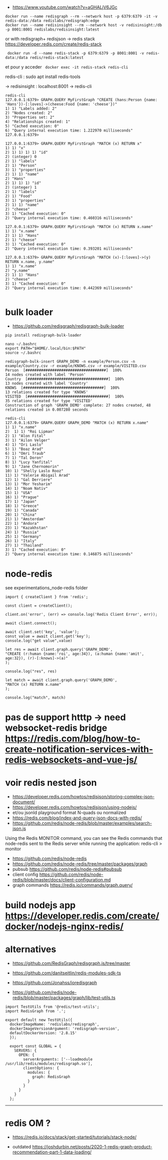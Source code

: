- https://www.youtube.com/watch?v=aGHALjV6JGc

```
docker run --name redisgraph --rm --network host -p 6379:6379 -it -v redis-data:/data redislabs/redisgraph:edge
docker run --name redisinsight --rm --network host -v redisinsight:/db -p 8001:8001 redislabs/redisinsight:latest

```
or with redisgraph+ redisjson -> redis stack https://developer.redis.com/create/redis-stack

```
 docker run -d --name redis-stack -p 6379:6379 -p 8001:8001 -v redis-data:/data redis/redis-stack:latest
```
et pour y acceder ` docker exec -it redis-stack redis-cli`


redis-cli : sudo apt install redis-tools

-> redisinsight : localhost:8001
-> redis-cli


```
redis-cli
127.0.0.1:6379> GRAPH.QUERY MyFirstGraph "CREATE (hans:Person {name: 'Hans'})-[:loves]->(cheese:Food {name: 'cheese'})"
1) 1) "Labels added: 2"
2) "Nodes created: 2"
3) "Properties set: 2"
4) "Relationships created: 1"
5) "Cached execution: 0"
6) "Query internal execution time: 1.222970 milliseconds"
127.0.0.1:6379>

127.0.0.1:6379> GRAPH.QUERY MyFirstGraph "MATCH (x) RETURN x"
1) 1) "x"
2) 1) 1) 1) 1) "id"
2) (integer) 0
2) 1) "labels"
2) 1) "Person"
3) 1) "properties"
2) 1) 1) "name"
2) "Hans"
2) 1) 1) 1) "id"
2) (integer) 1
2) 1) "labels"
2) 1) "Food"
3) 1) "properties"
2) 1) 1) "name"
2) "cheese"
3) 1) "Cached execution: 0"
2) "Query internal execution time: 0.460316 milliseconds"

127.0.0.1:6379> GRAPH.QUERY MyFirstGraph "MATCH (x) RETURN x.name"
1) 1) "x.name"
2) 1) 1) "Hans"
2) 1) "cheese"
3) 1) "Cached execution: 0"
2) "Query internal execution time: 0.393201 milliseconds"

127.0.0.1:6379> GRAPH.QUERY MyFirstGraph "MATCH (x)-[:loves]->(y) RETURN x.name, y.name"
1) 1) "x.name"
2) "y.name"
2) 1) 1) "Hans"
2) "cheese"
3) 1) "Cached execution: 0"
2) "Query internal execution time: 0.442369 milliseconds"


```

# bulk loader
- https://github.com/redisgraph/redisgraph-bulk-loader
```
pip install redisgraph-bulk-loader

nano ~/.bashrc
export PATH="$HOME/.local/bin:$PATH"
source ~/.bashrc

redisgraph-bulk-insert GRAPH_DEMO -n example/Person.csv -n example/Country.csv -r example/KNOWS.csv -r example/VISITED.csv
Person  [####################################]  100%
14 nodes created with label 'Person'
Country  [####################################]  100%
13 nodes created with label 'Country'
KNOWS  [####################################]  100%
13 relations created for type 'KNOWS'
VISITED  [####################################]  100%
35 relations created for type 'VISITED'
Construction of graph 'GRAPH_DEMO' complete: 27 nodes created, 48 relations created in 0.007280 seconds

redis-cli
127.0.0.1:6379> GRAPH.QUERY GRAPH_DEMO "MATCH (x) RETURN x.name"
1) 1) "x.name"
2)  1) 1) "Roi Lipman"
2) 1) "Alon Fital"
3) 1) "Ailon Velger"
4) 1) "Ori Laslo"
5) 1) "Boaz Arad"
6) 1) "Omri Traub"
7) 1) "Tal Doron"
8) 1) "Lucy Yanfital"
9) 1) "Jane Chernomorin"
10) 1) "Shelly Laslo Rooz"
11) 1) "Valerie Abigail Arad"
12) 1) "Gal Derriere"
13) 1) "Mor Yesharim"
14) 1) "Noam Nativ"
15) 1) "USA"
16) 1) "Prague"
17) 1) "Japan"
18) 1) "Greece"
19) 1) "Canada"
20) 1) "China"
21) 1) "Amsterdam"
22) 1) "Andora"
23) 1) "Kazakhstan"
24) 1) "Russia"
25) 1) "Germany"
26) 1) "Italy"
27) 1) "Thailand"
3) 1) "Cached execution: 0"
2) "Query internal execution time: 0.146875 milliseconds"

```

# node-redis
see experimentations_node-redis folder

```
import { createClient } from 'redis';

const client = createClient();

client.on('error', (err) => console.log('Redis Client Error', err));

await client.connect();

await client.set('key', 'value');
const value = await client.get('key');
console.log("get value",value)

let res = await client.graph.query('GRAPH_DEMO',
"CREATE (r:human {name:'roi', age:34}), (a:human {name:'amit', age:32}), (r)-[:knows]->(a)"
);

console.log("res", res)

let match = await client.graph.query('GRAPH_DEMO',
"MATCH (x) RETURN x.name"
);

console.log("match", match)
```


# pas de support htttp -> need websocket-redis bridge https://redis.com/blog/how-to-create-notification-services-with-redis-websockets-and-vue-js/

# voir redis nested json
- https://developer.redis.com/howtos/redisjson/storing-complex-json-document/
- https://developer.redis.com/howtos/redisjson/using-nodejs/
- et/ou jsonld playground format N-quads ou normalized
- https://redis.com/blog/index-and-query-json-docs-with-redis/
- https://github.com/redis/node-redis/blob/master/examples/search-json.js

Using the Redis MONITOR command, you can see the Redis commands that node-redis sent to the Redis server while running the application: redis-cli > monitor


- https://github.com/redis/node-redis
- https://github.com/redis/node-redis/tree/master/packages/graph
- pubsub https://github.com/redis/node-redis#pubsub
- client config https://github.com/redis/node-redis/blob/master/docs/client-configuration.md
- graph commands https://redis.io/commands/graph.query/

# build nodejs app https://developer.redis.com/create/docker/nodejs-nginx-redis/


# alternatives
- https://github.com/RedisGraph/redisgraph.js/tree/master
- https://github.com/danitseitlin/redis-modules-sdk-ts
- https://github.com/Jonahss/ioredisgraph


- https://github.com/redis/node-redis/blob/master/packages/graph/lib/test-utils.ts
```
import TestUtils from '@redis/test-utils';
import RedisGraph from '.';

export default new TestUtils({
  dockerImageName: 'redislabs/redisgraph',
  dockerImageVersionArgument: 'redisgraph-version',
  defaultDockerVersion: '2.8.15'
  });

  export const GLOBAL = {
    SERVERS: {
      OPEN: {
        serverArguments: ['--loadmodule /usr/lib/redis/modules/redisgraph.so'],
        clientOptions: {
          modules: {
            graph: RedisGraph
          }
        }
      }
    }
  };
  ```


  ----
  # redis OM ?
  - https://redis.io/docs/stack/get-started/tutorials/stack-node/


  - outdated https://joshdurbin.net/posts/2020-1-redis-graph-product-recommendation-part-1-data-loading/
